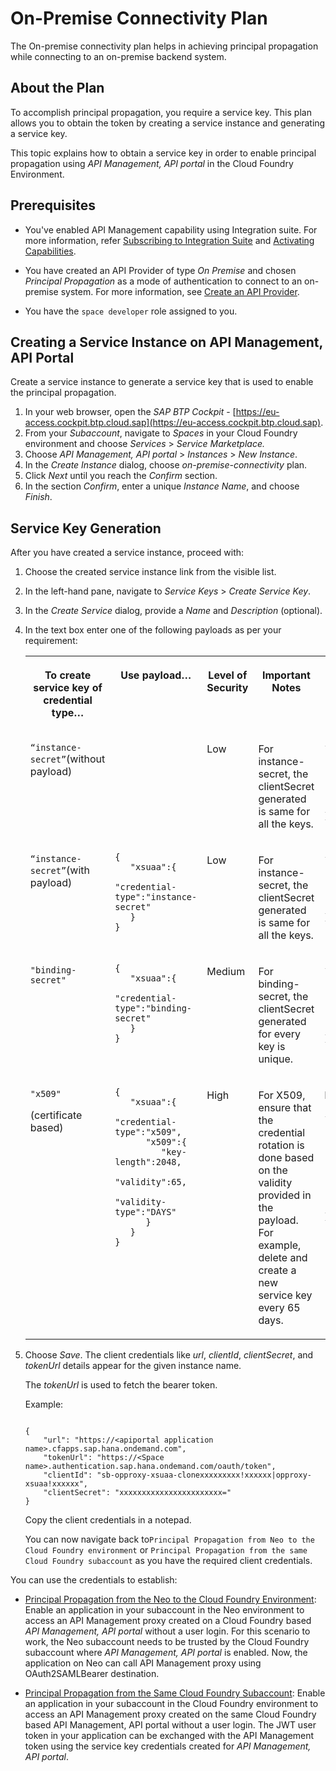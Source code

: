 <!-- loio2fc7a5b57541459abedfc26eb63f7590 -->

# On-Premise Connectivity Plan

The On-premise connectivity plan helps in achieving principal propagation while connecting to an on-premise backend system.



<a name="loio2fc7a5b57541459abedfc26eb63f7590__section_j1f_y4j_flb"/>

## About the Plan

To accomplish principal propagation, you require a service key. This plan allows you to obtain the token by creating a service instance and generating a service key.

This topic explains how to obtain a service key in order to enable principal propagation using *API Management, API portal* in the Cloud Foundry Environment.



<a name="loio2fc7a5b57541459abedfc26eb63f7590__section_v3z_hkj_flb"/>

## Prerequisites

-   You've enabled API Management capability using Integration suite. For more information, refer [Subscribing to Integration Suite](https://help.sap.com/docs/SAP_INTEGRATION_SUITE/51ab953548be4459bfe8539ecaeee98d/8a3c8b7a6b1c4f249bb81d11644ef806.html?version=CLOUD) and [Activating Capabilities](https://help.sap.com/docs/SAP_INTEGRATION_SUITE/51ab953548be4459bfe8539ecaeee98d/2ffb343c163c48a4b3a90f9f3c487328.html?version=CLOUD).

-   You have created an API Provider of type *On Premise* and chosen *Principal Propagation* as a mode of authentication to connect to an on-premise system. For more information, see [Create an API Provider](50-Development/create-an-api-provider-6b263e2.md).
-   You have the `space developer` role assigned to you.




<a name="loio2fc7a5b57541459abedfc26eb63f7590__section_cgq_spk_flb"/>

## Creating a Service Instance on API Management, API Portal

Create a service instance to generate a service key that is used to enable the principal propagation.

1.  In your web browser, open the *SAP BTP Cockpit* - [https://eu-access.cockpit.btp.cloud.sap](https://eu-access.cockpit.btp.cloud.sap).
2.  From your *Subaccount*, navigate to *Spaces* in your Cloud Foundry environment and choose *Services* \> *Service Marketplace.*
3.  Choose *API Management, API portal* \> *Instances* \> *New Instance*.
4.  In the *Create Instance* dialog, choose *on-premise-connectivity* plan.
5.  Click *Next* until you reach the *Confirm* section.
6.  In the section *Confirm*, enter a unique *Instance Name*, and choose *Finish*.



<a name="loio2fc7a5b57541459abedfc26eb63f7590__section_b1j_ytl_hlb"/>

## **Service Key Generation**

After you have created a service instance, proceed with:

1.  Choose the created service instance link from the visible list.
2.  In the left-hand pane, navigate to *Service Keys* \> *Create Service Key*.
3.  In the *Create Service* dialog, provide a *Name* and *Description* \(optional\).

4.  In the text box enter one of the following payloads as per your requirement:


    <table>
    <tr>
    <th valign="top">

    To create service key of credential type…


    
    </th>
    <th valign="top">

    Use payload…


    
    </th>
    <th valign="top">

    Level of Security


    
    </th>
    <th valign="top">

    Important Notes


    
    </th>
    <th valign="top">

    Sample of generated credentials


    
    </th>
    </tr>
    <tr>
    <td valign="top">
    
    `“instance-secret”`\(without payload\)


    
    </td>
    <td valign="top">
    

    
    </td>
    <td valign="top">
    
    Low


    
    </td>
    <td valign="top">
    
    For instance-secret, the clientSecret generated is same for all the keys.


    
    </td>
    <td valign="top">
    
    ```
    {
    	"url": "https://token-enpoint-url",
    	"clientId": "your-client-id",	
    	"clientSecret": "xxxxxxxxxxxxxxxxxxxxxxx=",
        "orgId": "xxxxxxx-xxxx-xxxx-xxxx-xxxxxxxxx",
        "tokenUrl": "https://token-enpoint-url/oauth/token"
    
    }
    ```


    
    </td>
    </tr>
    <tr>
    <td valign="top">
    
    `“instance-secret”`\(with payload\)


    
    </td>
    <td valign="top">
    
    ```
    {
       "xsuaa":{
          "credential-type":"instance-secret"
       }
    }
    
    ```


    
    </td>
    <td valign="top">
    
    Low


    
    </td>
    <td valign="top">
    
    For instance-secret, the clientSecret generated is same for all the keys.


    
    </td>
    <td valign="top">
    
    ```
    {
    	"url": "https://token-enpoint-url",
    	"clientId": "your-client-id",	
    	"clientSecret": "xxxxxxxxxxxxxxxxxxx=",
        "orgId": "xxxxxxx-xxxx-xxxx-xxxx-xxxxxxxxx",
        "tokenUrl": "https://token-enpoint-url/oauth/token"
    }
    ```


    
    </td>
    </tr>
    <tr>
    <td valign="top">
    
    `"binding-secret"` 


    
    </td>
    <td valign="top">
    
    ```
    {
       "xsuaa":{
          "credential-type":"binding-secret"
       }
    }
    
    ```


    
    </td>
    <td valign="top">
    
    Medium


    
    </td>
    <td valign="top">
    
    For binding-secret, the clientSecret generated for every key is unique.


    
    </td>
    <td valign="top">
    
    ```
    {
    	"url": "https://token-enpoint-url",
    	"clientId": "your-client-id",	
    	"clientSecret": "xxxxxxxxxxxxxxxxxxxxxxxxxxxxxxxxxxxxxxxxxxxxxxx=",
        "orgId": "xxxxxxx-xxxx-xxxx-xxxx-xxxxxxxxx",
        "tokenUrl": "https://token-enpoint-url/oauth/token"
    }
    ```


    
    </td>
    </tr>
    <tr>
    <td valign="top">
    
    `"x509"`

    \(certificate based\)


    
    </td>
    <td valign="top">
    
    ```
    {
       "xsuaa":{
          "credential-type":"x509",
          "x509":{
             "key-length":2048,
             "validity":65,
             "validity-type":"DAYS"
          }
       }
    }
    
    ```


    
    </td>
    <td valign="top">
    
    High


    
    </td>
    <td valign="top">
    
    For X509, ensure that the credential rotation is done based on the validity provided in the payload. For example, delete and create a new service key every 65 days.


    
    </td>
    <td valign="top">
    
    For admin role:

    ```
    {
        "url": "https://xxxxxx.authentication.sap.hana.ondemand.com",
        "certificate": "xxxxxxxxxxxxxxxxxxx",
        "certurl": "https://xxxxxx.authentication.cert.sap.hana.ondemand.com",
        "clientId": "xxxxxxxxxxxxxxxxxxxxxxxxxxxxxxxxxxxx",
        "privateKey": "xxxxxxxxxxxxxxxxxxxxxx",
        "orgId": "xxxxxxx-xxxx-xxxx-xxxx-xxxxxxxxx"
        "tokenUrl": "https://token-enpoint-url/oauth/token"
    }
    ```


    
    </td>
    </tr>
    </table>
    
5.  Choose *Save*. The client credentials like *url*, *clientId*, *clientSecret*, and *tokenUrl* details appear for the given instance name.

    The *tokenUrl* is used to fetch the bearer token.

    Example:

    ```
    
    {
    	"url": "https://<apiportal application name>.cfapps.sap.hana.ondemand.com",
    	"tokenUrl": "https://<Space name>.authentication.sap.hana.ondemand.com/oauth/token",
    	"clientId": "sb-opproxy-xsuaa-clonexxxxxxxxx!xxxxxx|opproxy-xsuaa!xxxxxx",
    	"clientSecret": "xxxxxxxxxxxxxxxxxxxxxxx="
    }
    ```

    Copy the client credentials in a notepad.

    You can now navigate back to`Principal Propagation from Neo to the Cloud Foundry environment` or `Principal Propagation from the same Cloud Foundry subaccount` as you have the required client credentials.


You can use the credentials to establish:

-   [Principal Propagation from the Neo to the Cloud Foundry Environment](50-Development/principal-propagation-from-the-neo-to-the-cloud-foundry-environment-da0e97b.md): Enable an application in your subaccount in the Neo environment to access an API Management proxy created on a Cloud Foundry based *API Management, API portal* without a user login. For this scenario to work, the Neo subaccount needs to be trusted by the Cloud Foundry subaccount where *API Management, API portal* is enabled. Now, the application on Neo can call API Management proxy using OAuth2SAMLBearer destination.

-   [Principal Propagation from the Same Cloud Foundry Subaccount](50-Development/principal-propagation-from-the-same-cloud-foundry-subaccount-0e3d3e7.md): Enable an application in your subaccount in the Cloud Foundry environment to access an API Management proxy created on the same Cloud Foundry based API Management, API portal without a user login. The JWT user token in your application can be exchanged with the API Management token using the service key credentials created for *API Management, API portal*.

